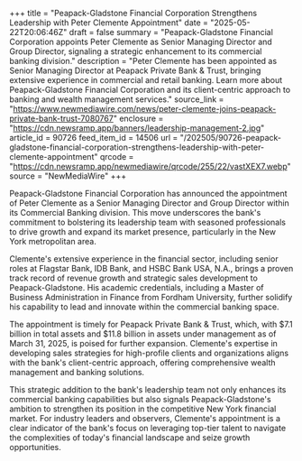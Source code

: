 +++
title = "Peapack-Gladstone Financial Corporation Strengthens Leadership with Peter Clemente Appointment"
date = "2025-05-22T20:06:46Z"
draft = false
summary = "Peapack-Gladstone Financial Corporation appoints Peter Clemente as Senior Managing Director and Group Director, signaling a strategic enhancement to its commercial banking division."
description = "Peter Clemente has been appointed as Senior Managing Director at Peapack Private Bank & Trust, bringing extensive experience in commercial and retail banking. Learn more about Peapack-Gladstone Financial Corporation and its client-centric approach to banking and wealth management services."
source_link = "https://www.newmediawire.com/news/peter-clemente-joins-peapack-private-bank-trust-7080767"
enclosure = "https://cdn.newsramp.app/banners/leadership-management-2.jpg"
article_id = 90726
feed_item_id = 14506
url = "/202505/90726-peapack-gladstone-financial-corporation-strengthens-leadership-with-peter-clemente-appointment"
qrcode = "https://cdn.newsramp.app/newmediawire/qrcode/255/22/vastXEX7.webp"
source = "NewMediaWire"
+++

<p>Peapack-Gladstone Financial Corporation has announced the appointment of Peter Clemente as a Senior Managing Director and Group Director within its Commercial Banking division. This move underscores the bank's commitment to bolstering its leadership team with seasoned professionals to drive growth and expand its market presence, particularly in the New York metropolitan area.</p><p>Clemente's extensive experience in the financial sector, including senior roles at Flagstar Bank, IDB Bank, and HSBC Bank USA, N.A., brings a proven track record of revenue growth and strategic sales development to Peapack-Gladstone. His academic credentials, including a Master of Business Administration in Finance from Fordham University, further solidify his capability to lead and innovate within the commercial banking space.</p><p>The appointment is timely for Peapack Private Bank & Trust, which, with $7.1 billion in total assets and $11.8 billion in assets under management as of March 31, 2025, is poised for further expansion. Clemente's expertise in developing sales strategies for high-profile clients and organizations aligns with the bank's client-centric approach, offering comprehensive wealth management and banking solutions.</p><p>This strategic addition to the bank's leadership team not only enhances its commercial banking capabilities but also signals Peapack-Gladstone's ambition to strengthen its position in the competitive New York financial market. For industry leaders and observers, Clemente's appointment is a clear indicator of the bank's focus on leveraging top-tier talent to navigate the complexities of today's financial landscape and seize growth opportunities.</p>